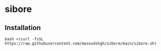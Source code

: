 # sibore

## Installation

```shell
bash <(curl -fsSL https://raw.githubusercontent.com/masoudshgh/sibore/main/sibore.sh)
```

